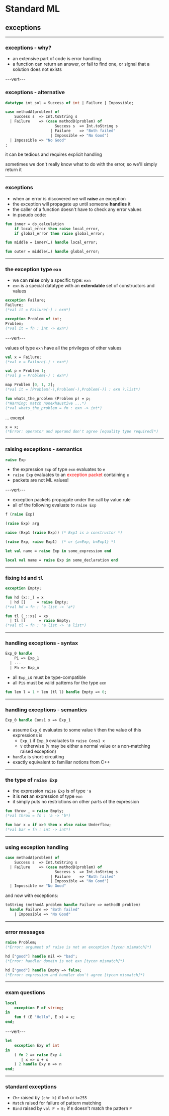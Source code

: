 # Standard ML

## exceptions

---

### exceptions - why?

* an extensive part of code is error handling
* a function can return an answer, or fail to find one, or signal that a solution does not exists

---vert---

### exceptions - alternative

```sml
datatype int_sol = Success of int | Failure | Impossible;

case methodA(problem) of
    Success s  => Int.toString s
  | Failure    => (case methodB(problem) of
                      Success s  => Int.toString s
                    | Failure    => "Both failed"
                    | Impossible => "No Good")
  | Impossible => "No Good"
;
```

it can be tedious and requires explicit handling

sometimes we don't really know what to do with the error, so we'll simply return it

---

### exceptions

* when an error is discovered we will **raise** an exception
* the exception will propagate up until someone **handles** it
* the caller of a function doesn't have to check any error values
* in pseudo code:

```sml
fun inner = do_calculation
    if local_error then raise local_error,
    if global_error then raise global_error;

fun middle = inner(…) handle local_error;

fun outer = middle(…) handle global_error;
```

---

### the exception type `exn`

* we can **raise** only a specific type: `exn`
* `exn` is a special datatype with an **extendable** set of constructors and values

```sml
exception Failure;
Failure;
(*val it = Failure(-) : exn*)

exception Problem of int;
Problem;
(*val it = fn : int -> exn*)
```
<!-- .element: data-thebe-executable-sml -->

---vert---

values of type `exn` have all the privileges of other values

```sml
val x = Failure;
(*val x = Failure(-) : exn*)

val p = Problem 1;
(*val p = Problem(-) : exn*)

map Problem [0, 1, 2];
(*val it = [Problem(-),Problem(-),Problem(-)] : exn ?.list*)

fun whats_the_problem (Problem p) = p;
(*Warning: match nonexhaustive ...*)
(*val whats_the_problem = fn : exn -> int*)
```
<!-- .element: data-thebe-executable-sml -->

... except

```sml
x = x;
(*Error: operator and operand don't agree [equality type required]*)
```
<!-- .element: data-thebe-executable-sml -->

---

### raising exceptions - semantics

```sml
raise Exp
```

* the expression `Exp` of type `exn` evaluates to `e`
* `raise Exp` evaluates to an <span style="color: red;">exception packet</span> containing `e`
* packets are not ML values!

---vert---

* exception packets propagate under the call by value rule
* all of the following evaluate to `raise Exp`

```sml
f (raise Exp)

(raise Exp) arg

raise (Exp1 (raise Exp)) (* Exp1 is a constructor *)

(raise Exp, raise Exp1)  (* or {a=Exp, b=Exp1} *)

let val name = raise Exp in some_expression end

local val name = raise Exp in some_declaration end
```
<!-- .element: data-thebe-executable-sml -->

---

### fixing `hd` and `tl`

```sml
exception Empty;

fun hd (x::_) = x
  | hd []     = raise Empty;
(*val hd = fn : 'a list -> 'a*)

fun tl (_::xs) = xs
  | tl []      = raise Empty;
(*val tl = fn : 'a list -> 'a list*)
```
<!-- .element: data-thebe-executable-sml -->

---

### handling exceptions - syntax

```sml
Exp_0 handle
    P1 => Exp_1
  | ...
  | Pn => Exp_n
```

* all `Exp_i`s must be type-compatible
* all `Pi`s must be valid patterns for the type `exn`

```sml
fun len l = 1 + len (tl l) handle Empty => 0;
```
<!-- .element: data-thebe-executable-sml -->

---

### handling exceptions - semantics

```sml
Exp_0 handle Cons1 x => Exp_1
```

* assume `Exp_0` evaluates to some value `V` then the value of this expressions is
  * `Exp_1` if `Exp_0` evaluates to `raise Cons1 x`
  * `V` otherwise (`V` may be either a normal value or a non-matching raised exception)
* `handle` is short-circuiting
* exactly equivalent to familiar notions from C++

---

### the type of `raise Exp`

* the expression `raise Exp` is of type `'a`
* it is **not** an expression of type `exn`
* it simply puts no restrictions on other parts of the expression

```sml
fun throw _ = raise Empty;
(*val throw = fn : 'a -> 'b*)

fun bar x = if x>0 then x else raise Underflow;
(*val bar = fn : int -> int*)
```
<!-- .element: data-thebe-executable-sml -->

---

### using exception handling

```sml
case methodA(problem) of
    Success s  => Int.toString s
  | Failure    => (case methodB(problem) of
                      Success s  => Int.toString s
                    | Failure    => "Both failed"
                    | Impossible => "No Good")
  | Impossible => "No Good"
```

and now with exceptions:

```sml
toString (methodA problem handle Failure => methodB problem)
  handle Failure => "Both failed"
    | Impossible => "No Good"
```

---

### error messages

```sml
raise Problem;
(*Error: argument of raise is not an exception [tycon mismatch]*)

hd ["good"] handle nil => "bad";
(*Error: handler domain is not exn [tycon mismatch]*)

hd ["good"] handle Empty => false;
(*Error: expression and handler don't agree [tycon mismatch]*)
```
<!-- .element: data-thebe-executable-sml -->

---

### exam questions

```sml
local
    exception E of string;
in
    fun f (E "Hello", E x) = x;
end;
```
<!-- .element: data-thebe-executable-sml -->

---vert---

```sml
let
    exception Exy of int
in
    ( fn 2 => raise Exy 4
       | x => x + x
    ) 2 handle Exy n => n
end;
```
<!-- .element: data-thebe-executable-sml -->

---

### standard exceptions

* `Chr` raised by `(chr k)` if `k<0` or `k>255`
* `Match` raised for failure of pattern matching
* `Bind` raised by `val P = E;` if `E` doesn't match the pattern `P`

